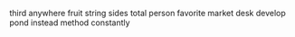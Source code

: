 third anywhere fruit string sides total person favorite market desk develop pond instead method constantly